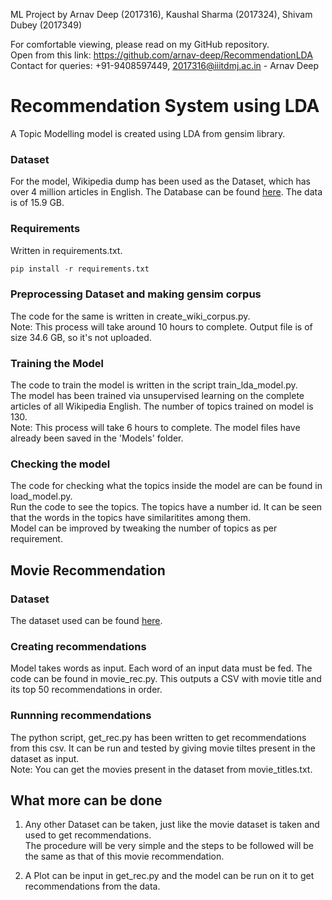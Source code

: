ML Project by Arnav Deep (2017316), Kaushal Sharma (2017324), Shivam Dubey (2017349)

For comfortable viewing, please read on my GitHub repository.<br>
Open from this link: https://github.com/arnav-deep/RecommendationLDA<br>
Contact for queries: +91-9408597449, 2017316@iiitdmj.ac.in - Arnav Deep<br>

# Recommendation System using LDA
A Topic Modelling model is created using LDA from gensim library.

### Dataset
For the model, Wikipedia dump has been used as the Dataset, which has over 4 million articles in English. The Database can be found [here](https://dumps.wikimedia.org/enwiki/latest/enwiki-latest-pages-articles.xml.bz2). The data is of 15.9 GB.

### Requirements
Written in requirements.txt.

```python
pip install -r requirements.txt
```
### Preprocessing Dataset and making gensim corpus
The code for the same is written in create_wiki_corpus.py.<br>
Note: This process will take around 10 hours to complete. Output file is of size 34.6 GB, so it's not uploaded.

### Training the Model
The code to train the model is written in the script train_lda_model.py.<br>
The model has been trained via unsupervised learning on the complete articles of all Wikipedia English. The number of topics trained on model is 130.<br>
Note: This process will take 6 hours to complete. The model files have already been saved in the 'Models' folder.

### Checking the model
The code for checking what the topics inside the model are can be found in load_model.py.<br>
Run the code to see the topics. The topics have a number id. It can be seen that the words in the topics have similaritites among them.<br>
Model can be improved by tweaking the number of topics as per requirement.

## Movie Recommendation

### Dataset
The dataset used can be found [here](https://www.kaggle.com/jrobischon/wikipedia-movie-plots).

### Creating recommendations
Model takes words as input. Each word of an input data must be fed. The code can be found in movie_rec.py. This outputs a CSV with movie title and its top 50 recommendations in order.

### Runnning recommendations
The python script, get_rec.py has been written to get recommendations from this csv. It can be run and tested by giving movie tiltes present in the dataset as input.<br>
Note: You can get the movies present in the dataset from movie_titles.txt.


## What more can be done
1. Any other Dataset can be taken, just like the movie dataset is taken and used to get recommendations.<br>
The procedure will be very simple and the steps to be followed will be the same as that of this movie recommendation.<br>

2. A Plot can be input in get_rec.py and the model can be run on it to get recommendations from the data.

